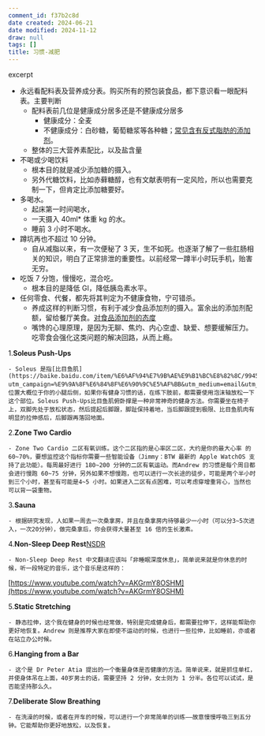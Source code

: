 ```yaml
---
comment_id: f37b2c8d
date created: 2024-06-21
date modified: 2024-11-12
draw: null
tags: []
title: 习惯-减肥
---
```

excerpt

<!-- more -->

- 永远看配料表及营养成分表。购买所有的预包装食品，都下意识看一眼配料表。主要判断
	- 配料表前几位是健康成分居多还是不健康成分居多
		- 健康成分：全麦
		- 不健康成分：白砂糖，葡萄糖浆等各种糖；[常见含有反式脂肪的添加剂](常见含有反式脂肪的添加剂)。
	- 整体的三大营养素配比，以及盐含量
- 不喝或少喝饮料
	- 根本目的就是减少添加糖的摄入。
	- 另外代糖饮料，比如赤藓糖醇，也有文献表明有一定风险，所以也需要克制一下，但肯定比添加糖要好。
- 多喝水。
	- 起床第一时间喝水，
	- 一天摄入 40ml\* 体重 kg 的水。
	- 睡前 3 小时不喝水。
- 蹲坑再也不超过 10 分钟。
	- 自从减脂以来，有一次便秘了 3 天，生不如死。也逐渐了解了一些肛肠相关的知识，明白了正常排泄的重要性。以前经常一蹲半小时玩手机，贻害无穷。
- 吃饭 7 分饱，慢慢吃，混合吃。
	- 根本目的是降低 GI，降低胰岛素水平。
- 任何零食、代餐，都先将其判定为不健康食物，宁可错杀。
	- 养成这样的判断习惯，有利于减少食品添加剂的摄入。富余出的添加剂配额，留给餐厅美食。[对食品添加剂的态度](对食品添加剂的态度)
	- 嘴馋的心理原理，是因为无聊、焦灼、内心空虚、缺爱、想要缓解压力。吃零食会强化这类问题的解决回路，从而上瘾。


1.**Soleus Push-Ups**

	- Soleus 是指[比目鱼肌](https://baike.baidu.com/item/%E6%AF%94%E7%9B%AE%E9%B1%BC%E8%82%8C/9945309?utm_campaign=%E9%9A%8F%E6%84%8F%E6%90%9C%E5%AF%BB&utm_medium=email&utm_source=Revue%20newsletter)，位置大概位于你的小腿后侧，如果你有健身习惯的话，在练下肢前，都需要使用泡沫轴放松一下这个部位。Soleus Push-Ups比目鱼肌俯卧撑是一种非常神奇的健身方法。你需要坐在椅子上，双脚先处于放松状态，然后提起后脚跟，脚趾保持着地，当后脚跟提到极限、比目鱼肌肉有明显的拉伸感后，后脚跟再落回地面。

2.**Zone Two Cardio**

	- Zone Two Cardio 二区有氧训练。这个二区指的是心率区二区，大约是你的最大心率 的 60~70%，要想监控这个指标你需要一些智能设备（Jimmy：BTW 最新的 Apple WatchOS 支持了此功能）。每周最好进行 180~200 分钟的二区有氧运动。而Andrew 的习惯是每个周日都会进行慢跑 60~75 分钟，另外如果不想慢跑，也可以进行一次长途的徒步，可能是两个半小时到三个小时，甚至有可能是4~5 小时。如果进入二区有点困难，可以考虑穿增重背心，当然也可以背一袋重物。

3.**Sauna**

	- 根据研究发现，人如果一周去一次桑拿房，并且在桑拿房内待够最少一小时（可以分3~5次进入，一次20分钟），做完桑拿后，你会获得大量甚至 16 倍的生长激素。

4.**Non-Sleep Deep Rest**[NSDR](NSDR)

	- Non-Sleep Deep Rest 中文翻译应该叫「非睡眠深度休息」，简单说来就是你休息的时候，听一段特定的音乐，这个音乐是这样的：
		

[](https://www.youtube.com/watch?v=AKGrmY8OSHM)[https://www.youtube.com/watch?v=AKGrmY8OSHM](https://www.youtube.com/watch?v=AKGrmY8OSHM)

5.**Static Stretching**

	- 静态拉伸，这个我在健身的时候也经常做，特别是完成健身后，都需要拉伸下，这样能帮助你更好地恢复。Andrew 则是推荐大家在即使不运动的时候，也进行一些拉伸，比如睡前，亦或者在站立办公时候。

6.**Hanging from a Bar**

	- 这个是 Dr Peter Atia 提出的一个衡量身体是否健康的方法。简单说来，就是抓住单杠，并使身体吊在上面，40岁男士的话，需要坚持 2 分钟，女士则为 1 分半。各位可以试试，是否能坚持那么久。

7.**Deliberate Slow Breathing**

	- 在洗澡的时候，或者在开车的时候，可以进行一个非常简单的训练——故意慢慢呼吸三到五分钟。它能帮助你更好地放松，以及恢复。
